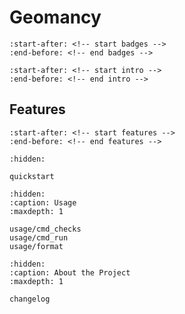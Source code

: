
# Geomancy

```{include} ../README.md
:start-after: <!-- start badges -->
:end-before: <!-- end badges -->
```
```{include} ../README.md
:start-after: <!-- start intro -->
:end-before: <!-- end intro -->
```

## Features

```{include} ../README.md
:start-after: <!-- start features -->
:end-before: <!-- end features -->
```

```{toctree}
:hidden:

quickstart
```
```{toctree}
:hidden:
:caption: Usage
:maxdepth: 1

usage/cmd_checks
usage/cmd_run
usage/format
```
```{toctree}
:hidden:
:caption: About the Project
:maxdepth: 1

changelog
```
